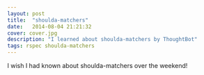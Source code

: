 ```yaml
---
layout: post
title:  "shoulda-matchers"
date:   2014-08-04 21:21:32
cover: cover.jpg
description: "I learned about shoulda-matchers by ThoughtBot"
tags: rspec shoulda-matchers
---
```


I wish I had known about shoulda-matchers over the weekend! 